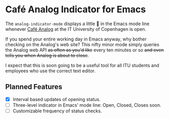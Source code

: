 # Café Analog Indicator for Emacs #

The `analog-indicator-mode` displays a little 🍵 in the Emacs mode line whenever [Café Analog](http://cafeanalog.dk) at the IT University of Copenhagen is open.

If you spend your entire working day in Emacs anyway, why bother checking on the Analog's web site? This nifty minor mode simply queries the Analog web API ~~as often as you'd like~~ every ten minutes or so ~~and even tells you when Analog is about to close~~.

I expect that this is soon going to be a useful tool for all ITU students and employees who use the correct text editor.

## Planned Features ##

- [x] Interval based updates of opening status.
- [ ] Three-level indicator in Emacs' mode line: Open, Closed, Closes soon.
- [ ] Customizable frequency of status checks.
